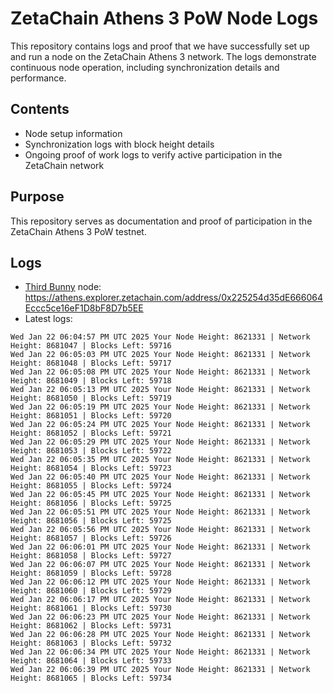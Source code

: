 # ZetaChain Athens 3 PoW Node Logs
This repository contains logs and proof that we have successfully set up and run a node on the ZetaChain Athens 3 network. The logs demonstrate continuous node operation, including synchronization details and performance.

## Contents
- Node setup information
- Synchronization logs with block height details
- Ongoing proof of work logs to verify active participation in the ZetaChain network

## Purpose
This repository serves as documentation and proof of participation in the ZetaChain Athens 3 PoW testnet.

## Logs

- [Third Bunny](https://thirdbunny.xyz/) node: https://athens.explorer.zetachain.com/address/0x225254d35dE666064Eccc5ce16eF1D8bF8D7b5EE
- Latest logs:
```
Wed Jan 22 06:04:57 PM UTC 2025 Your Node Height: 8621331 | Network Height: 8681047 | Blocks Left: 59716
Wed Jan 22 06:05:03 PM UTC 2025 Your Node Height: 8621331 | Network Height: 8681048 | Blocks Left: 59717
Wed Jan 22 06:05:08 PM UTC 2025 Your Node Height: 8621331 | Network Height: 8681049 | Blocks Left: 59718
Wed Jan 22 06:05:13 PM UTC 2025 Your Node Height: 8621331 | Network Height: 8681050 | Blocks Left: 59719
Wed Jan 22 06:05:19 PM UTC 2025 Your Node Height: 8621331 | Network Height: 8681051 | Blocks Left: 59720
Wed Jan 22 06:05:24 PM UTC 2025 Your Node Height: 8621331 | Network Height: 8681052 | Blocks Left: 59721
Wed Jan 22 06:05:29 PM UTC 2025 Your Node Height: 8621331 | Network Height: 8681053 | Blocks Left: 59722
Wed Jan 22 06:05:35 PM UTC 2025 Your Node Height: 8621331 | Network Height: 8681054 | Blocks Left: 59723
Wed Jan 22 06:05:40 PM UTC 2025 Your Node Height: 8621331 | Network Height: 8681055 | Blocks Left: 59724
Wed Jan 22 06:05:45 PM UTC 2025 Your Node Height: 8621331 | Network Height: 8681056 | Blocks Left: 59725
Wed Jan 22 06:05:51 PM UTC 2025 Your Node Height: 8621331 | Network Height: 8681056 | Blocks Left: 59725
Wed Jan 22 06:05:56 PM UTC 2025 Your Node Height: 8621331 | Network Height: 8681057 | Blocks Left: 59726
Wed Jan 22 06:06:01 PM UTC 2025 Your Node Height: 8621331 | Network Height: 8681058 | Blocks Left: 59727
Wed Jan 22 06:06:07 PM UTC 2025 Your Node Height: 8621331 | Network Height: 8681059 | Blocks Left: 59728
Wed Jan 22 06:06:12 PM UTC 2025 Your Node Height: 8621331 | Network Height: 8681060 | Blocks Left: 59729
Wed Jan 22 06:06:17 PM UTC 2025 Your Node Height: 8621331 | Network Height: 8681061 | Blocks Left: 59730
Wed Jan 22 06:06:23 PM UTC 2025 Your Node Height: 8621331 | Network Height: 8681062 | Blocks Left: 59731
Wed Jan 22 06:06:28 PM UTC 2025 Your Node Height: 8621331 | Network Height: 8681063 | Blocks Left: 59732
Wed Jan 22 06:06:34 PM UTC 2025 Your Node Height: 8621331 | Network Height: 8681064 | Blocks Left: 59733
Wed Jan 22 06:06:39 PM UTC 2025 Your Node Height: 8621331 | Network Height: 8681065 | Blocks Left: 59734
```

